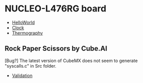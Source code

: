 # NUCLEO-L476RG board

- [HelloWorld](HelloWorld)
- [Clock](Clock)
- [Thermography](Thermography)

## Rock Paper Scissors by Cube.AI

[Bug?] The latest version of CubeMX does not seem to generate "syscalls.c" in Src folder.

- [Validation](RockPaperScissorsValidation)
